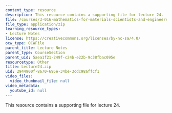 ```yaml
---
content_type: resource
description: This resource contains a supporting file for lecture 24.
file: /courses/3-016-mathematics-for-materials-scientists-and-engineers-fall-2005/2944900f8670695e34be3cdc98affcf1_Lecture24.zip
file_type: application/zip
learning_resource_types:
- Lecture Notes
license: https://creativecommons.org/licenses/by-nc-sa/4.0/
ocw_type: OCWFile
parent_title: Lecture Notes
parent_type: CourseSection
parent_uid: 5aea1f21-249f-c24b-e22b-9c38fbac095e
resourcetype: Other
title: Lecture24.zip
uid: 2944900f-8670-695e-34be-3cdc98affcf1
video_files:
  video_thumbnail_file: null
video_metadata:
  youtube_id: null
---
```

This resource contains a supporting file for lecture 24.
